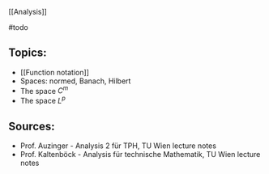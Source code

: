[[Analysis]]


#todo 


## Topics:
- [[Function notation]]
- Spaces: normed, Banach, Hilbert
- The space $C^m$
- The space $L^p$


## Sources:
- Prof. Auzinger - Analysis 2 für TPH, TU Wien lecture notes
- Prof. Kaltenböck - Analysis für technische Mathematik, TU Wien lecture notes
